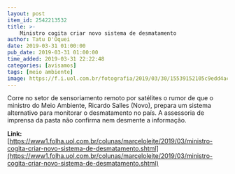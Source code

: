 ```yaml
---
layout: post
item_id: 2542213532
title: >-
    Ministro cogita criar novo sistema de desmatamento
author: Tatu D'Oquei
date: 2019-03-31 01:00:00
pub_date: 2019-03-31 01:00:00
time_added: 2019-03-31 22:22:48
categories: [avisamos]
tags: [meio ambiente]
image: https://f.i.uol.com.br/fotografia/2019/03/30/15539152105c9edd4ac4538_1553915210_3x2_rt.jpg
---
```


Corre no setor de sensoriamento remoto por satélites o rumor de que o ministro do Meio Ambiente, Ricardo Salles (Novo), prepara um sistema alternativo para monitorar o desmatamento no país. A assessoria de imprensa da pasta não confirma nem desmente a informação.

**Link:** [https://www1.folha.uol.com.br/colunas/marceloleite/2019/03/ministro-cogita-criar-novo-sistema-de-desmatamento.shtml](https://www1.folha.uol.com.br/colunas/marceloleite/2019/03/ministro-cogita-criar-novo-sistema-de-desmatamento.shtml)


